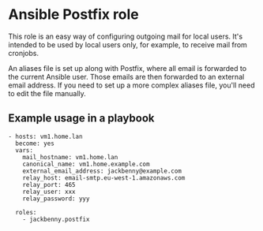 # Ansible Postfix role
This role is an easy way of configuring outgoing mail for local users. It's
intended to be used by local users only, for example, to receive mail from
cronjobs. 

An aliases file is set up along with Postfix, where all email is forwarded to
the current Ansible user. Those emails are then forwarded to an external email
address. If you need to set up a more complex aliases file, you'll need to edit
the file manually.

## Example usage in a playbook

```
- hosts: vm1.home.lan
  become: yes
  vars:
    mail_hostname: vm1.home.lan
    canonical_name: vm1.home.example.com
    external_email_address: jackbenny@example.com
    relay_host: email-smtp.eu-west-1.amazonaws.com
    relay_port: 465
    relay_user: xxx
    relay_password: yyy
    
  roles:
    - jackbenny.postfix
```
